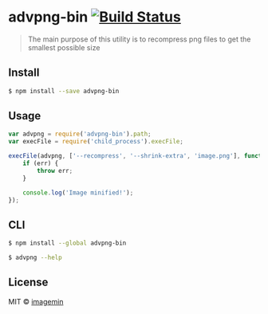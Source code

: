 # advpng-bin [![Build Status](http://img.shields.io/travis/imagemin/advpng-bin.svg?style=flat)](https://travis-ci.org/imagemin/advpng-bin)

> The main purpose of this utility is to recompress png files to get the smallest 
possible size


## Install

```sh
$ npm install --save advpng-bin
```


## Usage

```js
var advpng = require('advpng-bin').path;
var execFile = require('child_process').execFile;

execFile(advpng, ['--recompress', '--shrink-extra', 'image.png'], function (err) {
	if (err) {
		throw err;
	}

	console.log('Image minified!');
});
```


## CLI

```sh
$ npm install --global advpng-bin
```

```sh
$ advpng --help
```


## License

MIT © [imagemin](https://github.com/imagemin)
